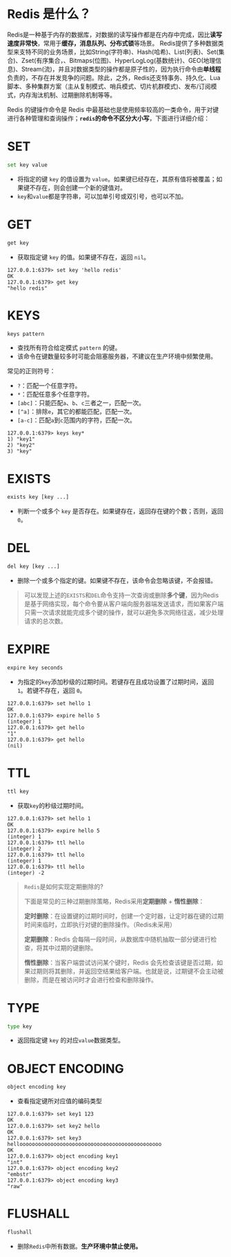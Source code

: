 # Redis 是什么？

Redis是一种基于内存的数据库，对数据的读写操作都是在内存中完成，因比**读写速度非常快**，常用于**缓存，消息队列、分布式锁**等场景。 Redis提供了多种数据类型来支特不同的业务场景，比如String(字符串)、Hash(哈希)、List(列表)、Set(集合)、Zset(有序集合，、Bitmaps(位图)、HyperLogLog(基数统计)、GEO(地理信息)、Stream(流)，并且对数据类型的操作都是原子性的，因为执行命令由**单线程**负责的，不存在并发竞争的问题。除此，之外，Redis还支特事务、持久化、Lua脚本、多种集群方案（主从复制模式、哨兵模式、切片机群模式)、发布/订阅模式，内存淘汰机制、过期删除机制等等。

Redis 的键操作命令是 Redis 中最基础也是使用频率较高的一类命令，用于对键进行各种管理和查询操作；**`redis`的命令不区分大小写**，下面进行详细介绍：

# SET

```bash
set key value
```

- 将指定的键 `key` 的值设置为 `value`。如果键已经存在，其原有值将被覆盖；如果键不存在，则会创建一个新的键值对。
- `key`和`value`都是字符串，可以加单引号或双引号，也可以不加。

# GET

```bash
get key
```

- 获取指定键 `key` 的值。如果键不存在，返回 `nil`。

```
127.0.0.1:6379> set key 'hello redis'
OK
127.0.0.1:6379> get key
"hello redis"
```

# KEYS

```bash
keys pattern
```

- 查找所有符合给定模式 `pattern` 的键。
- 该命令在键数量较多时可能会阻塞服务器，不建议在生产环境中频繁使用。

常见的正则符号：

- `?`：匹配一个任意字符。
- `*`：匹配任意多个任意字符。
- `[abc]`：只能匹配`a`、`b`、`c`三者之一，匹配一次。
- `[^a]`：排除`e`，其它的都能匹配，匹配一次。
- `[a-c]`：匹配`a`到`c`范围内的字符，匹配一次。

```
127.0.0.1:6379> keys key*
1) "key1"
2) "key2"
3) "key"
```

# EXISTS

```bash
exists key [key ...]
```

- 判断一个或多个 `key` 是否存在。如果键存在，返回存在键的个数；否则，返回 `0`。

# DEL

```bash
del key [key ...]
```

- 删除一个或多个指定的键。如果键不存在，该命令会忽略该键，不会报错。

> 可以发现上述的`EXISTS`和`DEL`命令支持一次查询或删除**多个键**，因为Redis 是基于网络实现，每个命令要从客户端向服务器端发送请求，而如果客户端只需一次请求就能完成多个键的操作，就可以避免多次网络往返，减少处理请求的总次数。

# EXPIRE

```bash
expire key seconds
```

- 为指定的`key`添加秒级的过期时间。若键存在且成功设置了过期时间，返回 `1`。若键不存在，返回 `0`。

```
127.0.0.1:6379> set hello 1
OK
127.0.0.1:6379> expire hello 5
(integer) 1
127.0.0.1:6379> get hello
"1"
127.0.0.1:6379> get hello
(nil)
```

# TTL

```bash
ttl key
```

- 获取`key`的秒级过期时间。

```
127.0.0.1:6379> set hello 1
OK
127.0.0.1:6379> expire hello 5
(integer) 1
127.0.0.1:6379> ttl hello
(integer) 2
127.0.0.1:6379> ttl hello
(integer) 1
127.0.0.1:6379> ttl hello
(integer) -2
```

> `Redis`是如何实现定期删除的? 
>
> 下面是常见的三种过期删除策略，Redis采用**定期删除** + **惰性删除**：
>
> **定时删除**：在设置键的过期时间时，创建一个定时器，让定时器在键的过期时间来临时，立即执行对键的删除操作。（Redis未采用）
>
> **定期删除**：Redis 会每隔一段时间，从数据库中随机抽取一部分键进行检查，将其中过期的键删除。
>
> **惰性删除**：当客户端尝试访问某个键时，Redis 会先检查该键是否过期，如果过期则将其删除，并返回空结果给客户端。也就是说，过期键不会主动被删除，而是在被访问时才会进行检查和删除操作。

# TYPE

```bash
type key
```

- 返回指定键 `key` 的对应`value`数据类型。

# OBJECT ENCODING

```bash
object encoding key
```

- 查看指定键所对应值的编码类型

```
127.0.0.1:6379> set key1 123
OK
127.0.0.1:6379> set key2 hello
OK
127.0.0.1:6379> set key3 helloooooooooooooooooooooooooooooooooooooooooooooo
OK
127.0.0.1:6379> object encoding key1
"int"
127.0.0.1:6379> object encoding key2
"embstr"
127.0.0.1:6379> object encoding key3
"raw"
```

# FLUSHALL

```bash
flushall
```

- 删除`Redis`中所有数据。**生产环境中禁止使用。**